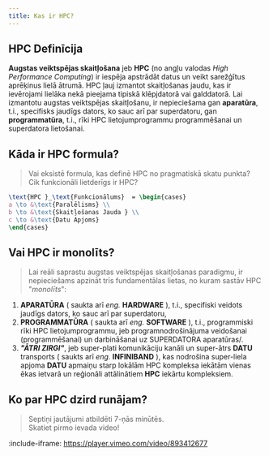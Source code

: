 ```yaml
---
title: Kas ir HPC?
---
```


## HPC Definīcija

**Augstas veiktspējas skaitļošana** jeb **HPC** (no angļu valodas *High Performance Computing*) ir iespēja apstrādāt datus un veikt sarežģītus aprēķinus lielā ātrumā. HPC ļauj izmantot skaitļošanas jaudu, kas ir ievērojami lielāka nekā pieejama tipiskā klēpjdatorā vai galddatorā. Lai izmantotu augstas veiktspējas skaitļošanu, ir nepieciešama gan **aparatūra**, t.i., specifisks jaudīgs dators, ko sauc arī par superdatoru, gan **programmatūra**, t.i., rīki HPC lietojumprogrammu programmēšanai un superdatora lietošanai.

<!-- :include-image: https://raw.githubusercontent.com/viktorszagorskis/hpc-pamati/main/pix/hpc-pamati-logo.png {scale: 0.1, align: "left"} -->

## Kāda ir HPC formula?

> Vai eksistē formula, kas definē HPC no pragmatiskā skatu punkta?  
Cik funkcionāli lietderīgs ir HPC?


<!-- ```latex
\text{{HPC Funkcionālums}} = \text{{Paralēlisms}} \times \text{{Skaitļošanas Jauda}} \times \text{{Datu Plūsmas Intensitāte}}
``` -->

```latex
\text{HPC }_\text{Funkcionālums}  = \begin{cases}
a \to &\text{Paralēlisms} \\
b \to &\text{Skaitļošanas Jauda } \\
c \to &\text{Datu Apjoms} 
\end{cases}
```


## Vai HPC ir monolīts?

> Lai reāli saprastu augstas veiktspējas skaitļošanas paradigmu, ir nepieciešams apzināt trīs fundamentālas lietas, no kuram sastāv HPC "_monolīts_":
1.  **APARATŪRA** ( saukta arī _eng._   **HARDWARE** ), t.i., specifiski veidots jaudīgs dators, ko sauc arī par superdatoru,  
2. **PROGRAMMATŪRA** ( saukta arī _eng._  **SOFTWARE** ), t.i., programmiski rīki HPC lietojumprogrammu, jeb programnodrošinājuma veidošanai (programmēšanai) un darbināšanai uz SUPERDATORA aparatūras/.
3. _**"ĀTRI ZIRGI"**_, jeb super-plati komunikāciju kanāli un super-ātrs **DATU** transports ( saukts arī _eng._  **INFINIBAND** ), kas nodrošina super-liela apjoma **DATU** apmaiņu starp lokālām HPC kompleksa iekātām vienas ēkas ietvarā un reģionāli attālinātiem **HPC** iekārtu kompleksiem.



## Ko par HPC dzird runājam?

> Septiņi jautājumi atbildēti 7-ņās minūtēs.  
Skatiet pirmo ievada video!

:include-iframe: https://player.vimeo.com/video/893412677

<!-- :include-iframe: https://player.vimeo.com/video/893412677?badge=0&amp;autopause=0&amp;player_id=0&amp;app_id=58479 -->




<!-- [Ievada video](https://vimeo.com/893412677) -->



<!-- :include-iframe: iframe/custom.html {
  fit: true
} -->

<!-- :include-iframe: iframe/uzdevums.html {
    title: "Uzdev.",
  fit: false, 
  aspectRatio: "7:6",
  border: null,
} -->


<!-- :include-iframe: https://player.vimeo.com/video/893412677?h=bf6da07fd5 {aspectRatio: "1:1" } -->




